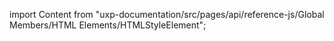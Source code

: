 
import Content from "uxp-documentation/src/pages/api/reference-js/Global Members/HTML Elements/HTMLStyleElement";

<Content query="product=xd"/>
